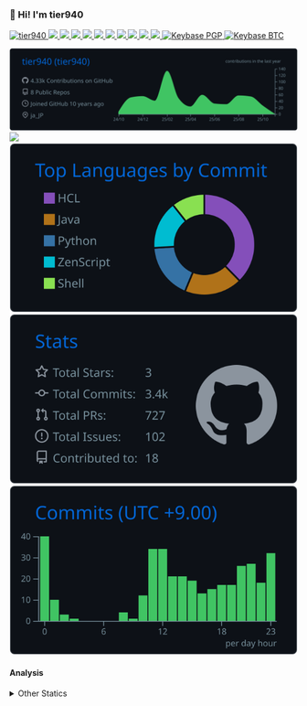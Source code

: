 ### 👋 Hi! I'm tier940

<p align="left"> 
  <a href="https://github.com/tier940/tier940/">
    <img src="https://komarev.com/ghpvc/?username=tier940" alt="tier940" />
  </a>
  <a href="http://twitter.com/tier940">
    <img height="20" src="https://img.shields.io/twitter/follow/tier940?label=Twitter&logo=twitter&style=flat" />
  </a>
  <a href="https://github.com/tier940">
    <img height="20" src="https://img.shields.io/github/followers/tier940?label=follow&logo=github&style=flat" />
  </a>
  <a href="https://www.reddit.com/user/tier940">
    <img height="20" src="https://img.shields.io/reddit/user-karma/combined/tier940?label=Reddit&logo=reddit&style=flat" />
  </a>
  <a href="https://stackoverflow.com/users/17317833/tier940">
    <img height="20" src="https://img.shields.io/stackexchange/stackoverflow/r/17317833?label=StackOverflow&logo=stack-overflow&style=flat" />
  </a>
  <a href="https://zenn.dev/tier940">
    <img height="20" src="https://zenn.badge.nikaera.com/s/tier940/likes" />
  </a>
  <a href="https://zenn.dev/tier940">
    <img height="20" src="https://zenn.badge.nikaera.com/s/tier940/followers" />
  </a>
  <a href="https://zenn.dev/tier940">
    <img height="20" src="https://zenn.badge.nikaera.com/s/tier940/articles" />
  </a>
  <a href="http://qiita.com/tier940">
    <img height="20" src="https://qiita-badge.apiapi.app/s/tier940/posts.svg" />
  </a>
  <a href="http://qiita.com/tier940">
    <img height="20" src="https://qiita-badge.apiapi.app/s/tier940/contributions.svg" />
  </a>
  <a href="https://github.com/tier940/tier940/">
    <img height="20" src="https://github.com/tier940/tier940/actions/workflows/main.yml/badge.svg" />
  </a>
  <a href="https://keybase.io/tier940">
    <img alt="Keybase PGP" src="https://img.shields.io/keybase/pgp/tier940">
  </a>
  <a href="https://keybase.io/tier940">
    <img alt="Keybase BTC" src="https://img.shields.io/keybase/btc/tier940">
  </a>
</p>

[![](https://raw.githubusercontent.com/tier940/tier940/main/profile-summary-card-output/github_dark/0-profile-details.svg)](https://github.com/vn7n24fzkq/github-profile-summary-cards)
[![](https://raw.githubusercontent.com/tier940/tier940/main/profile-summary-card-output/github_dark/1-repos-per-language.svg)](https://github.com/vn7n24fzkq/github-profile-summary-cards) [![](https://raw.githubusercontent.com/tier940/tier940/main/profile-summary-card-output/github_dark/2-most-commit-language.svg)](https://github.com/vn7n24fzkq/github-profile-summary-cards)
[![](https://raw.githubusercontent.com/tier940/tier940/main/profile-summary-card-output/github_dark/3-stats.svg)](https://github.com/vn7n24fzkq/github-profile-summary-cards) [![](https://raw.githubusercontent.com/tier940/tier940/main/profile-summary-card-output/github_dark/4-productive-time.svg)](https://github.com/vn7n24fzkq/github-profile-summary-cards)


#### Analysis
<!-- <img height="150" src="https://github.com/tier940/tier940/blob/master/images/stat.svg" alt="Alternative Text"/> -->

<details>
  <summary>Other Statics</summary>
  <!--START_SECTION:waka-->
![Code Time](http://img.shields.io/badge/Code%20Time-6%2C439%20hrs%2052%20mins-blue)

**🐱 My GitHub Data** 

> 📦 86.2 kB Used in GitHub's Storage 
 > 
> 💼 Opted to Hire
 > 
> 📜 13 Public Repositories 
 > 
> 🔑 9 Private Repositories 
 > 
**I'm an Early 🐤** 

```text
🌞 Morning                2772 commits        ████░░░░░░░░░░░░░░░░░░░░░   16.98 % 
🌆 Daytime                5873 commits        █████████░░░░░░░░░░░░░░░░   35.97 % 
🌃 Evening                5934 commits        █████████░░░░░░░░░░░░░░░░   36.35 % 
🌙 Night                  1747 commits        ███░░░░░░░░░░░░░░░░░░░░░░   10.70 % 
```
📅 **I'm Most Productive on Saturday** 

```text
Monday                   1792 commits        ███░░░░░░░░░░░░░░░░░░░░░░   10.98 % 
Tuesday                  2495 commits        ████░░░░░░░░░░░░░░░░░░░░░   15.28 % 
Wednesday                1931 commits        ███░░░░░░░░░░░░░░░░░░░░░░   11.83 % 
Thursday                 1642 commits        ███░░░░░░░░░░░░░░░░░░░░░░   10.06 % 
Friday                   2390 commits        ████░░░░░░░░░░░░░░░░░░░░░   14.64 % 
Saturday                 3142 commits        █████░░░░░░░░░░░░░░░░░░░░   19.25 % 
Sunday                   2934 commits        ████░░░░░░░░░░░░░░░░░░░░░   17.97 % 
```


📊 **This Week I Spent My Time On** 

```text
🕑︎ Time Zone: Asia/Tokyo

💬 Programming Languages: 
Other                    31 hrs 11 mins      █████████████████████░░░░   82.33 % 
YAML                     3 hrs 50 mins       ███░░░░░░░░░░░░░░░░░░░░░░   10.16 % 
Markdown                 1 hr 57 mins        █░░░░░░░░░░░░░░░░░░░░░░░░   05.19 % 
Bash                     25 mins             ░░░░░░░░░░░░░░░░░░░░░░░░░   01.14 % 
Java Properties          7 mins              ░░░░░░░░░░░░░░░░░░░░░░░░░   00.34 % 

🔥 Editors: 
Chrome                   31 hrs 31 mins      █████████████████████░░░░   83.21 % 
VS Code                  5 hrs 56 mins       ████░░░░░░░░░░░░░░░░░░░░░   15.67 % 
IntelliJ IDEA            25 mins             ░░░░░░░░░░░░░░░░░░░░░░░░░   01.13 % 

💻 Operating System: 
Windows                  32 hrs 3 mins       █████████████████████░░░░   84.61 % 
Linux                    5 hrs 49 mins       ████░░░░░░░░░░░░░░░░░░░░░   15.39 % 
```

**I Mostly Code in Java** 

```text
Java                     10 repos            █████████░░░░░░░░░░░░░░░░   35.71 % 
Shell                    3 repos             ███░░░░░░░░░░░░░░░░░░░░░░   10.71 % 
HCL                      3 repos             ███░░░░░░░░░░░░░░░░░░░░░░   10.71 % 
Python                   2 repos             ██░░░░░░░░░░░░░░░░░░░░░░░   07.14 % 
JavaScript               1 repo              █░░░░░░░░░░░░░░░░░░░░░░░░   03.57 % 
```



**Timeline**

![Lines of Code chart](https://raw.githubusercontent.com/tier940/tier940/main/assets/bar_graph.png)


 Last Updated on 26/09/2025 01:02:15 UTC
<!--END_SECTION:waka-->
</details>
